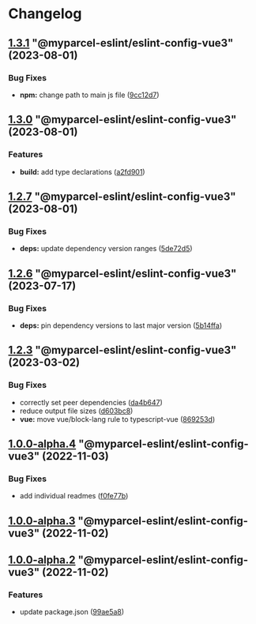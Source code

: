 # Changelog

<!-- MONODEPLOY:BELOW -->

## [1.3.1](https://github/myparcelnl/eslint/compare/@myparcel-eslint/eslint-config-vue3@1.3.0...@myparcel-eslint/eslint-config-vue3@1.3.1) "@myparcel-eslint/eslint-config-vue3" (2023-08-01)


### Bug Fixes

* **npm:** change path to main js file ([9cc12d7](https://github/myparcelnl/eslint/commit/9cc12d729d6267bf438eae98315340f2410514d4))




## [1.3.0](https://github/myparcelnl/eslint/compare/@myparcel-eslint/eslint-config-vue3@1.2.7...@myparcel-eslint/eslint-config-vue3@1.3.0) "@myparcel-eslint/eslint-config-vue3" (2023-08-01)


### Features

* **build:** add type declarations ([a2fd901](https://github/myparcelnl/eslint/commit/a2fd901740f9ee4a536f7672ebf0f46441512697))




## [1.2.7](https://github/myparcelnl/eslint/compare/@myparcel-eslint/eslint-config-vue3@1.2.6...@myparcel-eslint/eslint-config-vue3@1.2.7) "@myparcel-eslint/eslint-config-vue3" (2023-08-01)


### Bug Fixes

* **deps:** update dependency version ranges ([5de72d5](https://github/myparcelnl/eslint/commit/5de72d5238ff39c4b010926c159bcaeb4b8ccf53))




## [1.2.6](https://github/myparcelnl/eslint/compare/@myparcel-eslint/eslint-config-vue3@1.2.5...@myparcel-eslint/eslint-config-vue3@1.2.6) "@myparcel-eslint/eslint-config-vue3" (2023-07-17)


### Bug Fixes

* **deps:** pin dependency versions to last major version ([5b14ffa](https://github/myparcelnl/eslint/commit/5b14ffa38c220bd614d46bfe61845c40e638255c))




## [1.2.3](https://github/myparcelnl/eslint/compare/@myparcel-eslint/eslint-config-vue3@1.2.2...@myparcel-eslint/eslint-config-vue3@1.2.3) "@myparcel-eslint/eslint-config-vue3" (2023-03-02)


### Bug Fixes

* correctly set peer dependencies ([da4b647](https://github/myparcelnl/eslint/commit/da4b6474c8f3b996ecfb3fe571c46e4c97eb0104))
* reduce output file sizes ([d603bc8](https://github/myparcelnl/eslint/commit/d603bc80a73f0911e6734fcbf2049bf110704821))
* **vue:** move vue/block-lang rule to typescript-vue ([869253d](https://github/myparcelnl/eslint/commit/869253dfe0838e554b20437879e03a4f15ebe28b))




## [1.0.0-alpha.4](https://github/myparcelnl/eslint/compare/@myparcel-eslint/eslint-config-vue3@1.0.0-alpha.3...@myparcel-eslint/eslint-config-vue3@1.0.0-alpha.4) "@myparcel-eslint/eslint-config-vue3" (2022-11-03)


### Bug Fixes

* add individual readmes ([f0fe77b](https://github/myparcelnl/eslint/commit/f0fe77bd13668afdc7472d474aa967771945ae99))




## [1.0.0-alpha.3](https://github/myparcelnl/eslint/compare/@myparcel-eslint/eslint-config-vue3@1.0.0-alpha.2...@myparcel-eslint/eslint-config-vue3@1.0.0-alpha.3) "@myparcel-eslint/eslint-config-vue3" (2022-11-02)




## [1.0.0-alpha.2](https://github/myparcelnl/eslint/compare/@myparcel-eslint/eslint-config-vue3@1.0.0-alpha.0...@myparcel-eslint/eslint-config-vue3@1.0.0-alpha.2) "@myparcel-eslint/eslint-config-vue3" (2022-11-02)


### Features

* update package.json ([99ae5a8](https://github/myparcelnl/eslint/commit/99ae5a866389101f92e0b7ea077306d9dabb44e4))


